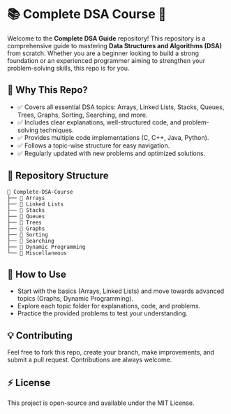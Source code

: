 # 📚 Complete DSA Course 🚀

Welcome to the **Complete DSA Guide** repository! This repository is a comprehensive guide to mastering **Data Structures and Algorithms (DSA)** from scratch. Whether you are a beginner looking to build a strong foundation or an experienced programmer aiming to strengthen your problem-solving skills, this repo is for you.

## 🚀 Why This Repo?

* ✅ Covers all essential DSA topics: Arrays, Linked Lists, Stacks, Queues, Trees, Graphs, Sorting, Searching, and more.
* ✅ Includes clear explanations, well-structured code, and problem-solving techniques.
* ✅ Provides multiple code implementations (C, C++, Java, Python).
* ✅ Follows a topic-wise structure for easy navigation.
* ✅ Regularly updated with new problems and optimized solutions.

## 📂 Repository Structure

```
📁 Complete-DSA-Course
├── 📁 Arrays
├── 📁 Linked Lists
├── 📁 Stacks
├── 📁 Queues
├── 📁 Trees
├── 📁 Graphs
├── 📁 Sorting
├── 📁 Searching
├── 📁 Dynamic Programming
└── 📁 Miscellaneous
```

## 📌 How to Use

* Start with the basics (Arrays, Linked Lists) and move towards advanced topics (Graphs, Dynamic Programming).
* Explore each topic folder for explanations, code, and problems.
* Practice the provided problems to test your understanding.

## 💡 Contributing

Feel free to fork this repo, create your branch, make improvements, and submit a pull request. Contributions are always welcome.

## ⚡ License

This project is open-source and available under the MIT License.
